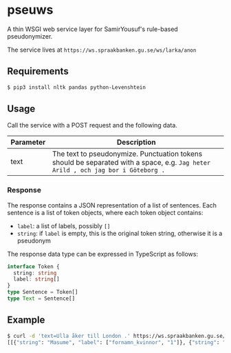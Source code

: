 pseuws
===

A thin WSGI web service layer for SamirYousuf's rule-based pseudonymizer.

The service lives at `https://ws.spraakbanken.gu.se/ws/larka/anon`

Requirements
---

```sh
$ pip3 install nltk pandas python-Levenshtein
```

Usage
---

Call the service with a POST request and the following data.

| Parameter | Description |
| --- | --- |
| text | The text to pseudonymize. Punctuation tokens should be separated with a space, e.g. ``Jag heter Arild , och jag bor i Göteborg .``

### Response

The response contains a JSON representation of a list of sentences. Each sentence is a list of token objects, where each token object contains:
- `label`: a list of labels, possibly `[]`
- `string`: if `label` is empty, this is the original token string, otherwise it is a pseudonym

The response data type can be expressed in TypeScript as follows:

```typescript
interface Token {
  string: string
  label: string[]
}
type Sentence = Token[]
type Text = Sentence[]
```

Example
---

```sh
$ curl -d 'text=Ulla åker till London .' https://ws.spraakbanken.gu.se/ws/larka/anon
[[{"string": "Masume", "label": ["fornamn_kvinnor", "1"]}, {"string": "\u00e5ker", "label": []}, {"string": "till", "label": []}, {"string": "Araguan\u00e3", "label": ["city_name", "1"]}, {"string": ".", "label": []}]]
```
